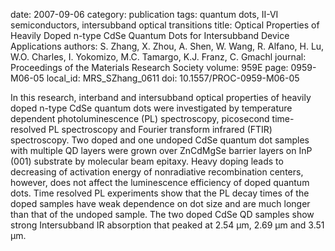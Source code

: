 date: 2007-09-06
category: publication
tags: quantum dots, II-VI semiconductors, intersubband optical transitions
title: Optical Properties of Heavily Doped n-type CdSe Quantum Dots for Intersubband Device Applications
authors: S. Zhang, X. Zhou, A. Shen, W. Wang, R. Alfano, H. Lu, W.O. Charles, I. Yokomizo, M.C. Tamargo, K.J. Franz, C. Gmachl
journal: Proceedings of the Materials Research Society
volume: 959E
page: 0959-M06-05
local_id: MRS_SZhang_0611
doi: 10.1557/PROC-0959-M06-05

In this research, interband and intersubband optical properties of heavily doped
n-type CdSe quantum dots were investigated by temperature dependent
photoluminescence (PL) spectroscopy, picosecond time-resolved PL spectroscopy
and Fourier transform infrared (FTIR) spectroscopy. Two doped and one undoped
CdSe quantum dot samples with multiple QD layers were grown over ZnCdMgSe
barrier layers on InP (001) substrate by molecular beam epitaxy. Heavy doping
leads to decreasing of activation energy of nonradiative recombination centers,
however, does not affect the luminescence efficiency of doped quantum dots. Time
resolved PL experiments show that the PL decay times of the doped samples have
weak dependence on dot size and are much longer than that of the undoped sample.
The two doped CdSe QD samples show strong Intersubband IR absorption that peaked
at 2.54 μm, 2.69 μm and 3.51 μm.
